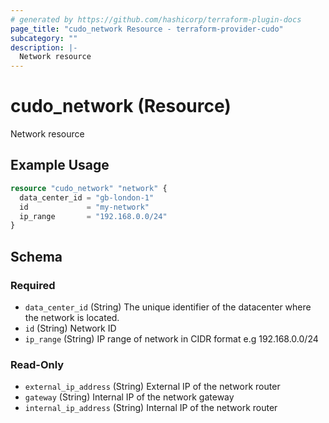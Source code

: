 ```yaml
---
# generated by https://github.com/hashicorp/terraform-plugin-docs
page_title: "cudo_network Resource - terraform-provider-cudo"
subcategory: ""
description: |-
  Network resource
---
```


# cudo_network (Resource)

Network resource

## Example Usage

```terraform
resource "cudo_network" "network" {
  data_center_id = "gb-london-1"
  id             = "my-network"
  ip_range       = "192.168.0.0/24"
}
```

<!-- schema generated by tfplugindocs -->
## Schema

### Required

- `data_center_id` (String) The unique identifier of the datacenter where the network is located.
- `id` (String) Network ID
- `ip_range` (String) IP range of network in CIDR format e.g 192.168.0.0/24

### Read-Only

- `external_ip_address` (String) External IP of the network router
- `gateway` (String) Internal IP of the network gateway
- `internal_ip_address` (String) Internal IP of the network router
